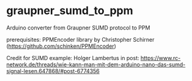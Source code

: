 # graupner_sumd_to_ppm
Arduino converter from Graupner SUMD protocol to PPM

prerequisites: PPMEncoder library by Christopher Schirner (https://github.com/schinken/PPMEncoder)

Credit for SUMD example: Holger Lambertus in post: https://www.rc-network.de/threads/wie-kann-man-mit-dem-arduino-nano-das-sumd-signal-lesen.647868/#post-6774356


